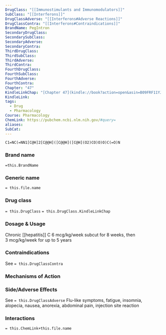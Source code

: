 ```yaml
---
DrugClass: "[[Immunostimulants and Immunomodulators]]"
SubClass: "[[Interferons]]"
DrugClassAdverse: "[[Interferons#Adverse Reactions]]"
DrugClassContra: "[[Interferons#Contraindications]]"
BrandName: PegIntron
SecondaryDrugClass: 
SecondarySubClass: 
SecondaryAdverse: 
SecondaryContra: 
ThirdDrugClass: 
ThirdSubClass: 
ThirdAdverse: 
ThirdContra: 
FourthDrugClass: 
FourthSubClass: 
FourthAdverse: 
FourthContra: 
Chapter: "47"
KindleLinkChap: "[Chapter 47](kindle://book?action=open&asin=B09FRF11YJ&location=27339)"
KindleLink: 
tags:
  - Drug
  - Pharmacology
Course: Pharmacology
ChemLink: https://pubchem.ncbi.nlm.nih.gov/#query=
aliases: 
SubCat:
---
```

```smiles
C1=NC(=NN1[C@H]2[C@@H]([C@@H]([C@H](O2)CO)O)O)C(=O)N
```

### Brand name
`=this.BrandName`

### Generic name
`= this.file.name`

### Drug class 
`= this.DrugClass`
	`= this.DrugClass.KindleLinkChap`

### Dosage & Usage
Chronic [[hepatitis]] C
6 mcg/kg/week subcut for 8 weeks, then 3 mcg/kg/week for up to 5 years 

### Contraindications
See `= this.DrugClassContra`

### Mechanisms of Action


### Side/Adverse Effects
See `= this.DrugClassAdverse`
Flu-like symptoms, fatigue, insomnia, alopecia, nausea, anorexia, abdominal pain, injection site reaction 

### Interactions

`= this.ChemLink+this.file.name`

